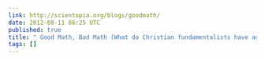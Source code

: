```yaml
---
link: http://scientopia.org/blogs/goodmath/
date: 2012-08-11 06:25 UTC
published: true
title: " Good Math, Bad Math (What do Christian fundamentalists have against set theory?)"
tags: []
---
```



